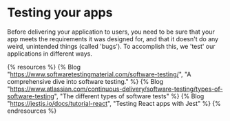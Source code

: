 # Testing your apps
Before delivering your application to users, you need to be sure that your app meets the requirements it was designed for, and that it doesn't do any weird, unintended things (called 'bugs'). To accomplish this, we 'test' our applications in different ways.

{% resources %}
  {% Blog "https://www.softwaretestingmaterial.com/software-testing/", "A comprehensive dive into software testing." %}
  {% Blog "https://www.atlassian.com/continuous-delivery/software-testing/types-of-software-testing", "The different types of software tests" %}
  {% Blog "https://jestjs.io/docs/tutorial-react", "Testing React apps with Jest" %}
{% endresources %}
